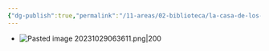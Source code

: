 ```yaml
---
{"dg-publish":true,"permalink":"/11-areas/02-biblioteca/la-casa-de-los-espiritus/","noteIcon":""}
---
```


- ![Pasted image 20231029063611.png|200](/img/user/02%20Image/Pasted%20image%2020231029063611.png)